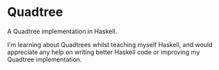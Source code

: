 Quadtree
========

A Quadtree implementation in Haskell.

I'm learning about Quadtrees whilst teaching myself Haskell, and would
appreciate any help on writing better Haskell code or improving my Quadtree
implementation.
